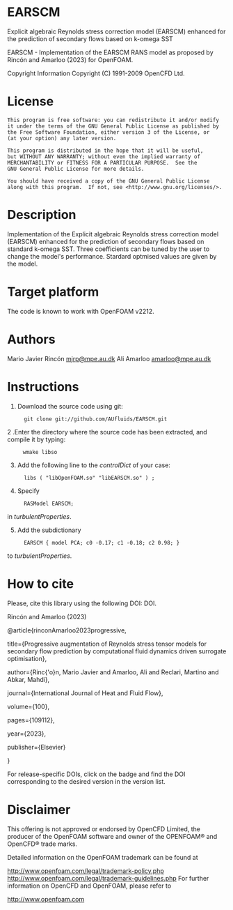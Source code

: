 # EARSCM
Explicit algebraic Reynolds stress correction model (EARSCM) enhanced for the prediction of secondary flows based on k-omega SST

EARSCM - Implementation of the EARSCM RANS model
         as proposed by Rincón and Amarloo (2023) for OpenFOAM.

Copyright Information
    Copyright (C) 1991-2009 OpenCFD Ltd.

# License
    This program is free software: you can redistribute it and/or modify
    it under the terms of the GNU General Public License as published by
    the Free Software Foundation, either version 3 of the License, or
    (at your option) any later version.

    This program is distributed in the hope that it will be useful,
    but WITHOUT ANY WARRANTY; without even the implied warranty of
    MERCHANTABILITY or FITNESS FOR A PARTICULAR PURPOSE.  See the
    GNU General Public License for more details.

    You should have received a copy of the GNU General Public License
    along with this program.  If not, see <http://www.gnu.org/licenses/>.

# Description
Implementation of the Explicit algebraic Reynolds stress correction model (EARSCM)
enhanced for the prediction of secondary flows based on standard k-omega SST.
Three coefficients can be tuned by the user to change the model's performance.
Stardard optmised values are given by the model.

# Target platform
The code is known to work with OpenFOAM v2212.

# Authors
Mario Javier Rincón <mjrp@mpe.au.dk>
Ali Amarloo <amarloo@mpe.au.dk>

# Instructions

1. Download the source code using git:

         git clone git://github.com/AUfluids/EARSCM.git

2 .Enter the directory where the source code has been extracted, and compile it by typing: 

         wmake libso

3. Add the following line to the _controlDict_ of your case:

         libs ( "libOpenFOAM.so" "libEARSCM.so" ) ;

4. Specify

         RASModel EARSCM;

in _turbulentProperties_.

5. Add the subdictionary

         EARSCM { model PCA; c0 -0.17; c1 -0.18; c2 0.98; }

to _turbulentProperties_.

# How to cite
Please, cite this library using the following DOI: DOI.

Rincón and Amarloo (2023)

@article{rinconAmarloo2023progressive,

  title={Progressive augmentation of Reynolds stress tensor models for secondary flow prediction by computational fluid dynamics driven surrogate optimisation},
  
  author={Rinc{\'o}n, Mario Javier and Amarloo, Ali and Reclari, Martino and Abkar, Mahdi},
  
  journal={International Journal of Heat and Fluid Flow},
  
  volume={100},
  
  pages={109112},
  
  year={2023},
  
  publisher={Elsevier}
  
}        

For release-specific DOIs, click on the badge and find the DOI corresponding to the desired version in the version list.

# Disclaimer
This offering is not approved or endorsed by OpenCFD Limited, the producer of the OpenFOAM software and owner of the OPENFOAM® and OpenCFD® trade marks.

Detailed information on the OpenFOAM trademark can be found at

http://www.openfoam.com/legal/trademark-policy.php
http://www.openfoam.com/legal/trademark-guidelines.php
For further information on OpenCFD and OpenFOAM, please refer to

http://www.openfoam.com
